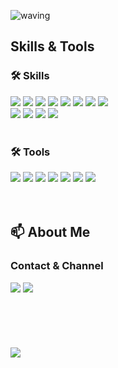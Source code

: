 ![waving](https://capsule-render.vercel.app/api?type=waving&height=200&text=Yeonjee&nbsp;Song&fontAlign=50&fontAlignY=40&color=C2DED1&fontColor=354259)
## Skills & Tools
### :hammer_and_wrench: Skills
<img src="https://img.shields.io/badge/Java-red?style=flat-square&logo=Java&logoColor=white"/>  <img src="https://img.shields.io/badge/Oracle-F80000?style=flat-square&logo=Oracle&logoColor=white"/>
<img src="https://img.shields.io/badge/HTML5-E34F26?style=flat-square&logo=HTML5&logoColor=white"/>
<img src="https://img.shields.io/badge/CSS3-1572B6?style=flat-square&logo=CSS3&logoColor=white"/>
<img src="https://img.shields.io/badge/JavaScript-F7DF1E?style=flat-square&logo=JavaScript&logoColor=white"/>
<img src="https://img.shields.io/badge/jQuery-0769AD?style=flat-square&logo=jQuery&logoColor=white"/>
<img src="https://img.shields.io/badge/AJAX-blue?style=flat-square&logo=AJAX&logoColor=white"/>
<img src="https://img.shields.io/badge/MyBatis-black?style=flat-square&logo=MyBatis&logoColor=white"/><br>
<img src="https://img.shields.io/badge/Spring Framework-6DB33F?style=flat-square&logo=Spring&logoColor=white"/>
<img src="https://img.shields.io/badge/Spring Boot-6DB33F?style=flat-square&logo=Spring Boot&logoColor=white"/>
<img src="https://img.shields.io/badge/Log4j-red?style=flat-square&logo=Log4j&logoColor=white"/>
<img src="https://img.shields.io/badge/JUnit5-25A162?style=flat-square&logo=JUnit5&logoColor=white"/><br><br>
### :hammer_and_wrench: Tools
<img src="https://img.shields.io/badge/Git-F05032?style=flat-square&logo=Git&logoColor=white"/>  <img src="https://img.shields.io/badge/SQL Devloper-gray?style=flat-square&logo=SQL&logoColor=white"/>
<img src="https://img.shields.io/badge/Visual Studio Code-007ACC?style=flat-square&logo=Visual Studio Code&logoColor=white"/>
<img src="https://img.shields.io/badge/diagrams.net-F08705?style=flat-square&logo=diagrams.net&logoColor=white"/>
<img src="https://img.shields.io/badge/ERDCloud-navy?style=flat-square&logo=ERDCloud&logoColor=white"/>
<img src="https://img.shields.io/badge/Figma-F24E1E?style=flat-square&logo=Figma&logoColor=white"/>
<img src="https://img.shields.io/badge/Whimsical-purple?style=flat-square&logo=Whimsical&logoColor=white"/><br><br><br>
## :mailbox: About Me
### Contact & Channel
<a href="mailto:yeonjee.song@gmail.com"><img src="https://img.shields.io/badge/Gmail-EA4335?style=flat-square&logo=Gmail&logoColor=white"/></a>
<a href="https://bit.ly/3wPCVa5"><img src="https://img.shields.io/badge/Notion-000000?style=flat-square&logo=Notion&logoColor=white"/></a>
<br><br><br><br><br><br>
<img src="https://hits.seeyoufarm.com/api/count/incr/badge.svg?url=https%3A%2F%2Fgithub.com%2FYeonjeeSong&count_bg=%23000000&title_bg=%23000000&icon=github.svg&icon_color=%23E7E7E7&title=GitHub&edge_flat=false)"/>

<!---
YeonjeeSong/YeonjeeSong is a ✨ special ✨ repository because its `README.md` (this file) appears on your GitHub profile.
You can click the Preview link to take a look at your changes.
--->
